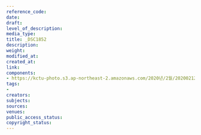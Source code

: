 ```yaml
---
reference_code: 
date: 
draft: 
level_of_description: 
media_type: 
title: _DSC1852
description: 
weight: 
modified_at: 
created_at: 
link: 
components:
- https://kctu-photo.s3.ap-northeast-2.amazonaws.com/2020년/2월/20200212_죽음을+멈추는+2.22+희망버스+출발+기자회견/_DSC1852.jpg
tags:
- 
creators: 
subjects: 
sources: 
venues: 
public_access_status: 
copyright_status: 
---
```

